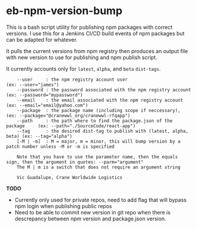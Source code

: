 # eb-npm-version-bump

This is a bash script utility for publishing npm packages with correct versions.  I use this for a Jenkins CI/CD build events of npm packages but can be adapted for whatever.

It pulls the current versions from npm registry then produces an output file with new version to use for publishing and npm publish script.

It currently accounts only for `latest`, `alpha`, and `beta` `dist-tags`.

```
    --user     : the npm registry account user                              (ex: --user="james")
    --password : the password associated with the npm registry account      (ex: --password="mypassword")
    --email    : the email associated with the npm registry account         (ex: --email="email@yahoo.com")
    --package  : the package name (including scope if neccessary),                        (ex: --package="@cranewwl_org/cranewwl-rfqapp")
    --path     : the path where to find the package.json of the package     (ex: --path="./SourceCode/react-app")
    --tag      : the desired dist-tag to publish with (latest, alpha, beta) (ex: --tag="alpha")
    [-M | -m]  : M = major, m = minor, this will bump version by a patch number unless -M or -m is specified

    Note that you have to use the parameter name, then the equals sign, then the argument in quotes: --parm="argument"
    The M | m is a switch that does not require an argument string

    Vic Guadalupe, Crane Worldwide Logistics
```


**TODO**
- Currently only used for private repos, need to add flag that will bypass npm login when publishing public repos
- Need to be able to commit new version in git repo when there is descrepancy between npm version and package.json version.
